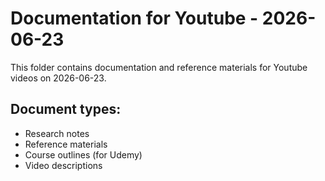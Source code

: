# Documentation for Youtube - 2026-06-23

This folder contains documentation and reference materials for Youtube videos on 2026-06-23.

## Document types:
- Research notes
- Reference materials
- Course outlines (for Udemy)
- Video descriptions
